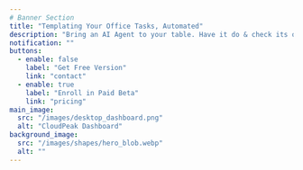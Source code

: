 ```yaml
---
# Banner Section
title: "Templating Your Office Tasks, Automated"
description: "Bring an AI Agent to your table. Have it do & check its own work."
notification: ""
buttons:
  - enable: false
    label: "Get Free Version"
    link: "contact"
  - enable: true
    label: "Enroll in Paid Beta"
    link: "pricing"
main_image:
  src: "/images/desktop_dashboard.png"
  alt: "CloudPeak Dashboard"
background_image:
  src: "/images/shapes/hero_blob.webp"
  alt: ""
---
```

